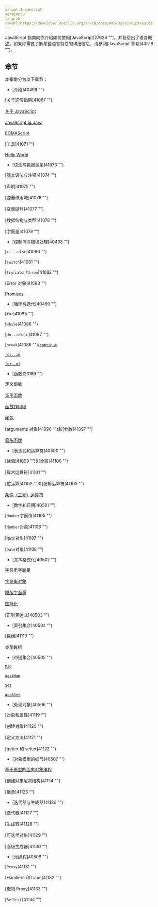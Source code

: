 ```yaml
---
manual:Javascript
version:0
lang:zh
rawUrl:https://developer.mozilla.org/zh-CN/docs/Web/JavaScript/Guide
---
```






JavaScript 指南向你介绍如何使用[JavaScript]27624 "")，并且给出了语言概述。如果你需要了解某些语言特性的详细信息，请参阅[JavaScript 参考]40518 "")。


## 章节<a name="章节"></a>


本指南分为以下章节：


* [介绍]40496 "")

[关于这份指南]41067 "")<br></br>[关于 JavaScript](%40496#什么是_JavaScript "")<br></br>[JavaScript 与 Java](%40496#JavaScript_and_Java "")<br></br>[ECMAScript](%40496#JavaScript_and_the_ECMAScript_Specification "")<br></br>[工具]41071 "")<br></br>[Hello World](%40496#Hello_world "")
* [语法与数据类型]41073 "")

[基本语法与注释]41074 "")<br></br>[声明]41075 "")<br></br>[变量作用域]41076 "")<br></br>[变量提升]41077 "")<br></br>[数据结构与类型]41078 "")<br></br>[字面量]41079 "")
* [控制流与错误处理]40498 "")

[`if...else`]41080 "")<br></br>[`switch`]41081 "")<br></br>[`try`/`catch`/`throw`]41082 "")<br></br>[Error 对象]41083 "")<br></br>[Promises](%40498#Promises "")
* [循环与迭代]40499 "")

[`for`]41085 "")<br></br>[`while`]41086 "")<br></br>[`do...while`]41087 "")<br></br>[`break`]41088 "")/[`continue`](%40499#continue_语句 "")<br></br>[`for..in`](%40499#for...in_语句 "")<br></br>[`for..of`](%40499#for...of_statement "")

* [函数]23189 "")

[定义函数](%23189#定义函数 "")<br></br>[调用函数](%23189#调用函数 "")<br></br>[函数作用域](%23189#函数作用域 "")<br></br>[闭包](%23189#闭包 "")<br></br>[arguments 对象]41096 "")和[参数]41097 "")<br></br>[箭头函数](%23189#箭头函数 "")
* [表达式和运算符]40500 "")

[赋值]41099 "")&amp;[比较]41100 "")<br></br>[算术运算符]41101 "")<br></br>[位运算]41102 "")&amp;[逻辑运算符]41103 "")<br></br>[条件（三元）运算符](%40500#conditional_operator "")
* [数字和日期]40501 "")

[`Number`字面值]41105 "")<br></br>[`Number`对象]41106 "")<br></br>[`Math`对象]41107 "")<br></br>[`Date`对象]41108 "")
* [文本格式化]40502 "")

[字符串字面量](%40502#字符串 "")<br></br>[字符串对象](%40502#字符串对象 "")<br></br>[模版字面量](%40502#多行模板字符串 "")<br></br>[国际化](%40502#国际化 "")<br></br>[正则表达式]40503 "")

* [索引集合]40504 "")

[数组]41113 "")<br></br>[类型数组](%40504#类型化数组(Typed_Arrays_) "")
* [带键集合]40505 "")

[`Map`](%40505#Map对象 "")<br></br>[`WeakMap`](%40505#WeakMap对象 "")<br></br>[`Set`](%40505#Set对象 "")<br></br>[`WeakSet`](%40505#WeakSet对象 "")
* [处理对象]40506 "")

[对象和属性]41119 "")<br></br>[创建对象]41120 "")<br></br>[定义方法]41121 "")<br></br>[getter 和 setter]41122 "")
* [对象模型的细节]40507 "")

[基于原型的面向对象编程](%40507#class-based_vs_prototype-based_languages "")<br></br>[创建对象层次结构]41124 "")<br></br>[继承]41125 "")

* [迭代器与生成器]41126 "")

[迭代器]41127 "")<br></br>[生成器]41128 "")<br></br>[可迭代对象]41129 "")<br></br>[高级生成器]41130 "")
* [元编程]40509 "")

[`Proxy`]41131 "")<br></br>[Handlers 和 traps]41132 "")<br></br>[撤销 Proxy]41133 "")<br></br>[`Reflect`]41134 "")








